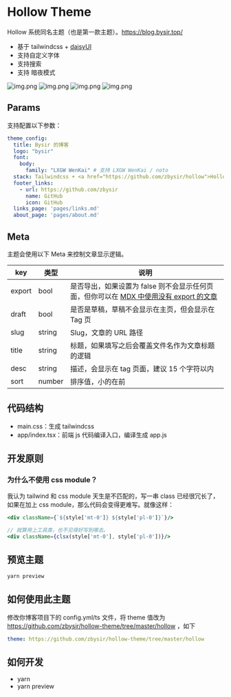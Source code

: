 # Hollow Theme

Hollow 系统同名主题（也是第一款主题）。https://blog.bysir.top/

- 基于 tailwindcss + [daisyUI](https://github.com/saadeghi/daisyui)
- 支持自定义字体
- 支持搜索
- 支持 暗夜模式

![img.png](docs/img.png)
![img.png](docs/img4.png)
![img.png](docs/img2.png)
![img.png](docs/img3.png)

## Params

支持配置以下参数：

```yaml
theme_config:
  title: Bysir 的博客
  logo: "bysir"
  font: 
    body:
      family: "LXGW WenKai" # 支持 LXGW WenKai / noto
  stack: Tailwindcss + <a href="https://github.com/zbysir/hollow">Hollow</a> + <a href="https://github.com/zbysir/gojsx">Jsx</a>
  footer_links:
    - url: https://github.com/zbysir
      name: GitHub
      icon: GitHub
  links_page: 'pages/links.md'
  about_page: 'pages/about.md'
```

## Meta

主题会使用以下 Meta 来控制文章显示逻辑。

| key    | 类型     | 说明                                                        |
|--------|--------|-----------------------------------------------------------|
| export | bool   | 是否导出，如果设置为 false 则不会显示任何页面，但你可以在 [MDX 中使用没有 export 的文章]() |
| draft  | bool   | 是否是草稿，草稿不会显示在主页，但会显示在 Tag 页                               |
| slug   | string | Slug，文章的 URL 路径                                           |
| title  | string | 标题，如果填写之后会覆盖文件名作为文章标题的逻辑                                  |
| desc   | string | 描述，会显示在 tag 页面，建议 15 个字符以内                                |
| sort   | number | 排序值，小的在前                                                  |

## 代码结构

- main.css：生成 tailwindcss
- app/index.tsx：前端 js 代码编译入口，编译生成 app.js

## 开发原则

### 为什么不使用 css module？

我认为 tailwind 和 css module 天生是不匹配的，写一串 class 已经很冗长了，如果在加上 css module，那么代码会变得更难写。就像这样：

```jsx
<div className={`${style['mt-0']} ${style['pl-0']}`}/>

// 就算用上工具类，也不见得好写到哪去。
<div className={clsx(style['mt-0'], style['pl-0'])}/>
```

## 预览主题

```bash
yarn preview
```

## 如何使用此主题

修改你博客项目下的 config.yml/ts 文件，将 theme 值改为 https://github.com/zbysir/hollow-theme/tree/master/hollow ，如下

```yaml
theme: https://github.com/zbysir/hollow-theme/tree/master/hollow
```

## 如何开发

- yarn
- yarn preview

